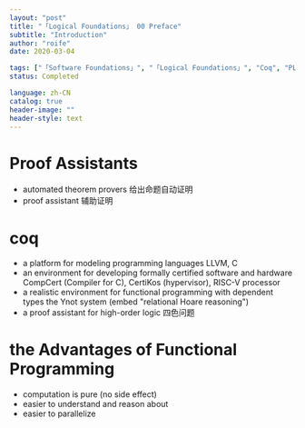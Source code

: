 ```yaml
---
layout: "post"
title: "「Logical Foundations」 00 Preface"
subtitle: "Introduction"
author: "roife"
date: 2020-03-04

tags: ["「Software Foundations」", "「Logical Foundations」", "Coq", "PL", "Reading"]
status: Completed

language: zh-CN
catalog: true
header-image: ""
header-style: text
---
```


# Proof Assistants

- automated theorem provers
    给出命题自动证明
- proof assistant
    辅助证明

# coq

- a platform for modeling programming languages
    LLVM, C
- an environment for developing formally certified software and
    hardware
    CompCert (Compiler for C), CertiKos (hypervisor), RISC-V processor
- a realistic environment for functional programming with dependent
    types
    the Ynot system (embed "relational Hoare reasoning")
- a proof assistant for high-order logic
    四色问题

# the Advantages of Functional Programming

- computation is pure (no side effect)
- easier to understand and reason about
- easier to parallelize
